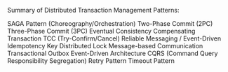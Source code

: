 Summary of Distributed Transaction Management Patterns:

SAGA Pattern (Choreography/Orchestration)
Two-Phase Commit (2PC)
Three-Phase Commit (3PC)
Eventual Consistency
Compensating Transaction
TCC (Try-Confirm/Cancel)
Reliable Messaging / Event-Driven
Idempotency Key
Distributed Lock
Message-based Communication
Transactional Outbox
Event-Driven Architecture
CQRS (Command Query Responsibility Segregation)
Retry Pattern
Timeout Pattern